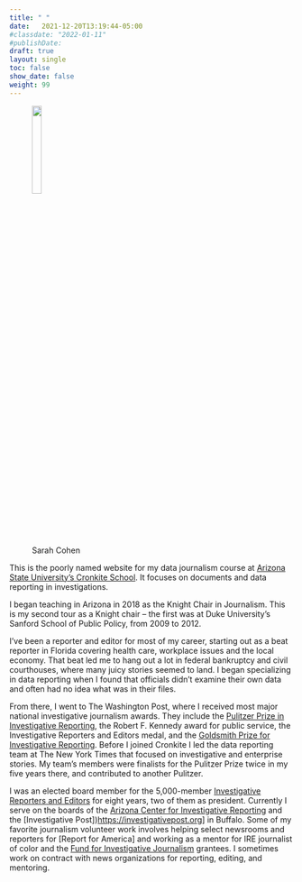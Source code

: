 ```yaml
---
title: " "
date:   2021-12-20T13:19:44-05:00
#classdate: "2022-01-11"
#publishDate: 
draft: true
layout: single
toc: false
show_date: false
weight: 99
--- 
```


<figure class="figure float-end sm-3 ps-4" width="30%">
<img src="/dataj/img/scpicture2.jpg" width="20%" class="figure-img img-fluid" ></img>
<figcaption class="figure-caption">Sarah Cohen</figcaption>
</figure>

This is the poorly named website for my data journalism course at [Arizona State University’s Cronkite School](https://cronkite.asu.edu). It focuses on documents and data reporting in investigations.

I began teaching in Arizona in 2018 as the Knight Chair in Journalism. This is my second tour as a Knight chair – the first was at Duke University’s Sanford School of Public Policy, from 2009 to 2012.

I’ve been a reporter and editor for most of my career, starting out as a beat reporter in Florida covering health care, workplace issues and the local economy. That beat led me to hang out a lot in federal bankruptcy and  civil courthouses, where many juicy stories seemed to land.  I began specializing in data reporting when I found that officials didn’t examine their own data and often had no idea what was in their files. 

From there, I went to The Washington Post, where I received most major national investigative journalism awards. They include the [Pulitzer Prize in Investigative Reporting](https://www.pulitzer.org/winners/sari-horwitz-scott-higham-and-sarah-cohen), the Robert F. Kennedy award for public service, the Investigative Reporters and Editors medal, and the [Goldsmith Prize for Investigative Reporting](https://shorensteincenter.org/investigative-reporting-prize/previous-winners-finalists/). Before I joined Cronkite I led the data reporting team at The New York Times that focused on investigative and enterprise stories. My team’s members were finalists for the Pulitzer Prize twice in my five years there, and contributed to another Pulitzer.

I was an elected board member for the 5,000-member [Investigative Reporters and Editors](https://ire.org) for eight years, two of them as president. Currently I serve on the boards of the [Arizona Center for Investigative Reporting](https://azcir.org) and the [Investigative Post])https://investigativepost.org] in Buffalo. Some of my favorite journalism volunteer work involves helping select newsrooms and reporters for [Report for America] and working as a mentor for IRE journalist of color and the  [Fund for Investigative Journalism](https://fij.org) grantees. I sometimes work on contract with news organizations for reporting, editing, and mentoring.